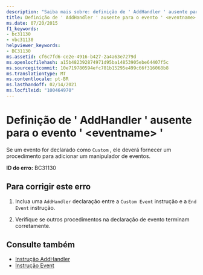```yaml
---
description: "Saiba mais sobre: definição de ' AddHandler ' ausente para o evento ' <eventname> '"
title: Definição de ' AddHandler ' ausente para o evento ' <eventname> '
ms.date: 07/20/2015
f1_keywords:
- bc31130
- vbc31130
helpviewer_keywords:
- BC31130
ms.assetid: cf6c7fd6-ce2e-4916-b427-2a4a63e7279d
ms.openlocfilehash: a15b482392874971d95ba14853905ebe64407f5c
ms.sourcegitcommit: 10e719780594efc781b15295e499c66f316068b8
ms.translationtype: MT
ms.contentlocale: pt-BR
ms.lasthandoff: 02/14/2021
ms.locfileid: "100464970"
---
```

# <a name="addhandler-definition-missing-for-event-eventname"></a>Definição de ' AddHandler ' ausente para o evento ' \<eventname> '

Se um evento for declarado como `Custom` , ele deverá fornecer um procedimento para adicionar um manipulador de eventos.  
  
 **ID do erro:** BC31130  
  
## <a name="to-correct-this-error"></a>Para corrigir este erro  
  
1. Inclua uma `AddHandler` declaração entre a `Custom Event` instrução e a `End Event` instrução.  
  
2. Verifique se outros procedimentos na declaração de evento terminam corretamente.  
  
## <a name="see-also"></a>Consulte também

- [Instrução AddHandler](../language-reference/statements/addhandler-statement.md)
- [Instrução Event](../language-reference/statements/event-statement.md)
